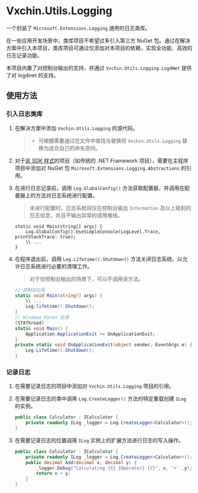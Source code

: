 # Vxchin.Utils.Logging

一个封装了 `Microsoft.Extensions.Logging` 通用的日志类库。

在一些应用开发场景中，类库项目不希望过多引入第三方 NuGet 包。通过在解决方案中引入本项目，类库项目可通过仅添加对本项目的依赖，实现全功能、高效的日志记录功能。

本项目内置了对控制台输出的支持，并通过 `Vxchin.Utils.Logging.Log4Net` 提供了对 log4net 的支持。

## 使用方法

### 引入日志类库

1. 在解决方案中添加 `Vxchin.Utils.Logging` 的源代码。

   > - 可根据需要通过在文件中查找与替换将 `Vxchin.Utils.Logging` 替换为适合自己的命名空间。

2. 对于[非 SDK 样式](https://docs.microsoft.com/zh-cn/nuget/resources/check-project-format)的项目（如传统的 .NET Framework 项目），需要在主程序项目中添加对 NuGet 包 `Microsoft.Extensions.Logging.Abstractions` 的引用。

3. 在进行日志记录前，调用 `Log.GlabalConfig()` 方法获取配置器，并调用在配置器上的方法对日志系统进行配置。

   > 未进行配置时，日志系统将仅在控制台输出 `Information` 及以上级别的日志信息，并且不输出异常的调用堆栈。

   ```csha
   static void Main(string[] args) {
       Log.GlobalConfig().UseSimpleConsole(LogLevel.Trace, printStackTrace: true);
       \\ ...
   }
   ```

   

4. 在程序退出前，调用 `Log.Lifetime().Shutdown()` 方法关闭日志系统，以允许日志系统进行必要的清理工作。

   > 对于仅控制台输出的场景下，可以不调用该方法。
   
   ```csharp
   // 控制台应用
   static void Main(string[] args) {
       \\ ...
       Log.lifetime().Shutdown();
   }
   // Windows Forms 应用
   [STAThread]
   static void Main() {
       Application.ApplicationExit += OnApplicationExit;
   }
   private static void OnApplicationExit(object sender, EventArgs e) {
       Log.Lifetime().Shutdown();
   }
   ```

### 记录日志

1. 在需要记录日志的项目中添加对 `Vxchin.Utils.Logging` 项目的引用。

2. 在需要记录日志的类中调用 `Log.CreateLogger()` 方法的特定重载创建 `ILog` 的实例。

   ```csharp
   public class Calculator : ICalculator {
       private readonly ILog _logger = Log.CreateLogger<Calculator>();
   }
   ```

3. 在需要记录日志的位置调用 `ILog` 实例上的扩展方法进行日志的写入操作。

   ```csharp
   public class Calculator : ICalculator {
       private readonly ILog _logger = Log.CreateLogger<Calculator>();
       public decimal Add(decimal x, decimal y) {
           _logger.Debug("Calculating {X} {Operator} {Y}", x, '+' ,y);
           return x + y;
       }
   }
   ```
   
   